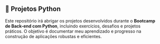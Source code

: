 ##  🐍 Projetos Python 
Este repositório irá abrigar os projetos desenvolvidos durante o **Bootcamp de Back-end com Python**, incluindo exercícios, desafios e projetos práticos. O objetivo é documentar meu aprendizado e progresso na construção de aplicações robustas e eficientes.

